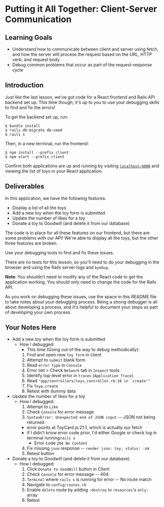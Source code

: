 # Putting it All Together: Client-Server Communication

## Learning Goals

- Understand how to communicate between client and server using fetch, and how
  the server will process the request based on the URL, HTTP verb, and request
  body
- Debug common problems that occur as part of the request-response cycle

## Introduction

Just like the last lesson, we've got code for a React frontend and Rails API
backend set up. This time though, it's up to you to use your debugging skills to
find and fix the errors!

To get the backend set up, run:

```console
$ bundle install
$ rails db:migrate db:seed
$ rails s
```

Then, in a new terminal, run the frontend:

```console
$ npm install --prefix client
$ npm start --prefix client
```

Confirm both applications are up and running by visiting
[`localhost:4000`](http://localhost:4000) and viewing the list of toys in your
React application.

## Deliverables

In this application, we have the following features:

- Display a list of all the toys
- Add a new toy when the toy form is submitted
- Update the number of likes for a toy
- Donate a toy to Goodwill (and delete it from our database)

The code is in place for all these features on our frontend, but there are some
problems with our API! We're able to display all the toys, but the other three
features are broken.

Use your debugging tools to find and fix these issues.

There are no tests for this lesson, so you'll need to do your debugging in the
browser and using the Rails server logs and `byebug`.

**Note**: You shouldn't need to modify any of the React code to get the
application working. You should only need to change the code for the Rails API.

As you work on debugging these issues, use the space in this README file to take
notes about your debugging process. Being a strong debugger is all about
developing a process, and it's helpful to document your steps as part of
developing your own process.

## Your Notes Here

- Add a new toy when the toy form is submitted
  - How I debugged:
    - This time (Going out of the way to debug methodically):
    1. Find and open new `toy form` in client
    2. Attempt to `submit` blank form
    3. Read `error type` in `Console`
    4. Error `500` > Check `Network` tab in `Inspect` tools
    5. Identify top-level error in `traces` (`Application Trace`)
    6. Read ``"app/controllers/toys_controller.rb:10 in `create'"``  
    7. Fix `Toy`~~`s`~~`.create`  
    8. Retest with dummy data
- Update the number of likes for a toy  
  - How I debugged:  
    1. Attempt to `Like`  
    2. Check `Console` for error message  
    3. `SyntaxError: Unexpected end of JSON input` -- JSON not being returned  
      - error points at ToyCard.js:21:1, which is actually our fetch  
      - if I didn't know error code prior, I'd either Google or check log in terminal running`rails s` 
        - Error code `204 No Content`
    4. Fix missing `json` response -- `render json: toy, status: :ok`
    5. Retest button
- Donate a toy to Goodwill (and delete it from our database)
  - How I debugged:
    1. Click `Donate to GoodWill` button in Client
    2. Check `Console` for error message -- 404
    3. `Terminal` where `rails s` is running for error -- No route match
    4. Navigate to `config/routes.rb`
    5. Enable `delete` route by adding `:destroy` to `resources`'s `only:` array
    6. Retest